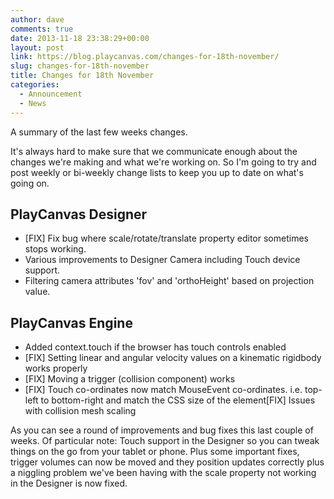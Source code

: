```yaml
---
author: dave
comments: true
date: 2013-11-18 23:38:29+00:00
layout: post
link: https://blog.playcanvas.com/changes-for-18th-november/
slug: changes-for-18th-november
title: Changes for 18th November
categories:
  - Announcement
  - News
---
```


A summary of the last few weeks changes.

It's always hard to make sure that we communicate enough about the changes we're making and what we're working on. So I'm going to try and post weekly or bi-weekly change lists to keep you up to date on what's going on.

## PlayCanvas Designer

- [FIX] Fix bug where scale/rotate/translate property editor sometimes stops working.
- Various improvements to Designer Camera including Touch device support.
- Filtering camera attributes 'fov' and 'orthoHeight' based on projection value.

## PlayCanvas Engine

- Added context.touch if the browser has touch controls enabled
- [FIX] Setting linear and angular velocity values on a kinematic rigidbody works properly
- [FIX] Moving a trigger (collision component) works
- [FIX] Touch co-ordinates now match MouseEvent co-ordinates. i.e. top-left to bottom-right and match the CSS size of the element[FIX] Issues with collision mesh scaling

As you can see a round of improvements and bug fixes this last couple of weeks. Of particular note: Touch support in the Designer so you can tweak things on the go from your tablet or phone. Plus some important fixes, trigger volumes can now be moved and they position updates correctly plus a niggling problem we've been having with the scale property not working in the Designer is now fixed.
